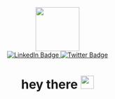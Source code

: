 <div id="header" align="center">
  <img src="https://iainfielding.com/wp-content/uploads/2022/03/Iain-Fielding_transparent_640.png" width="100"/>
</div>
<div id="badges" align="center">
  <a href="https://www.linkedin.com/in/iainfielding/">
    <img src="https://img.shields.io/badge/LinkedIn-blue?style=for-the-badge&logo=linkedin&logoColor=white" alt="LinkedIn Badge"/>
  </a>
  <a href="https://twitter.com/iainfielding">
    <img src="https://img.shields.io/badge/Twitter-blue?style=for-the-badge&logo=twitter&logoColor=white" alt="Twitter Badge"/>
  </a>
</div>
<div align="center">
<h1>
  hey there
  <img src="https://media.giphy.com/media/hvRJCLFzcasrR4ia7z/giphy.gif" width="30px"/>
</h1>
</div>

